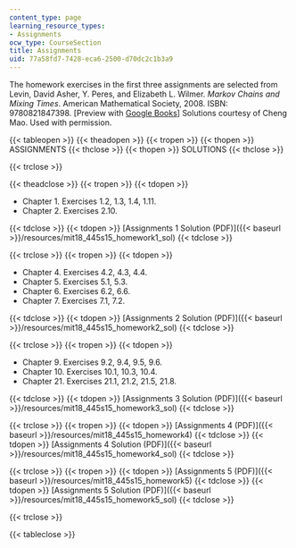 ```yaml
---
content_type: page
learning_resource_types:
- Assignments
ocw_type: CourseSection
title: Assignments
uid: 77a58fd7-7428-eca6-2500-d70dc2c1b3a9
---
```


The homework exercises in the first three assignments are selected from Levin, David Asher, Y. Peres, and Elizabeth L. Wilmer. _Markov Chains and Mixing Times_. American Mathematical Society, 2008. ISBN: 9780821847398. \[Preview with [Google Books](http://books.google.com/books?id=6Cg5Nq5sSv4C&pg=PAfrontcover)\] Solutions courtesy of Cheng Mao. Used with permission.

{{< tableopen >}}
{{< theadopen >}}
{{< tropen >}}
{{< thopen >}}
ASSIGNMENTS
{{< thclose >}}
{{< thopen >}}
SOLUTIONS
{{< thclose >}}

{{< trclose >}}

{{< theadclose >}}
{{< tropen >}}
{{< tdopen >}}


*   Chapter 1. Exercises 1.2, 1.3, 1.4, 1.11.
*   Chapter 2. Exercises 2.10.


{{< tdclose >}}
{{< tdopen >}}
[Assignments 1 Solution (PDF)]({{< baseurl >}}/resources/mit18_445s15_homework1_sol)
{{< tdclose >}}

{{< trclose >}}
{{< tropen >}}
{{< tdopen >}}


*   Chapter 4. Exercises 4.2, 4.3, 4.4.
*   Chapter 5. Exercises 5.1, 5.3.
*   Chapter 6. Exercises 6.2, 6.6.
*   Chapter 7. Exercises 7.1, 7.2.


{{< tdclose >}}
{{< tdopen >}}
[Assignments 2 Solution (PDF)]({{< baseurl >}}/resources/mit18_445s15_homework2_sol)
{{< tdclose >}}

{{< trclose >}}
{{< tropen >}}
{{< tdopen >}}


*   Chapter 9. Exercises 9.2, 9.4, 9.5, 9.6.
*   Chapter 10. Exercises 10.1, 10.3, 10.4.
*   Chapter 21. Exercises 21.1, 21.2, 21.5, 21.8.


{{< tdclose >}}
{{< tdopen >}}
[Assignments 3 Solution (PDF)]({{< baseurl >}}/resources/mit18_445s15_homework3_sol)
{{< tdclose >}}

{{< trclose >}}
{{< tropen >}}
{{< tdopen >}}
[Assignments 4 (PDF)]({{< baseurl >}}/resources/mit18_445s15_homework4)
{{< tdclose >}}
{{< tdopen >}}
[Assignments 4 Solution (PDF)]({{< baseurl >}}/resources/mit18_445s15_homework4_sol)
{{< tdclose >}}

{{< trclose >}}
{{< tropen >}}
{{< tdopen >}}
[Assignments 5 (PDF)]({{< baseurl >}}/resources/mit18_445s15_homework5)
{{< tdclose >}}
{{< tdopen >}}
[Assignments 5 Solution (PDF)]({{< baseurl >}}/resources/mit18_445s15_homework5_sol)
{{< tdclose >}}

{{< trclose >}}

{{< tableclose >}}